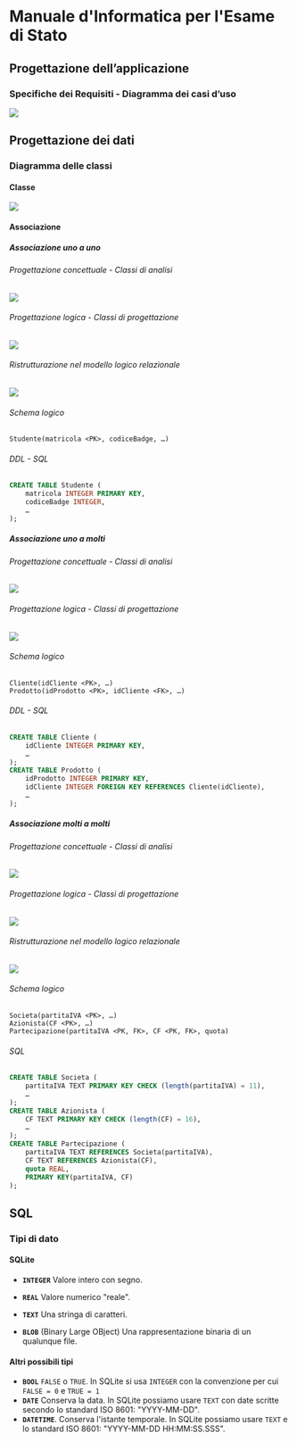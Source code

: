 # Manuale d'Informatica per l'Esame di Stato

## Progettazione dell’applicazione

### Specifiche dei Requisiti - Diagramma dei casi d’uso

<div hidden>

```plantuml
@startuml esempioUseCase

left to right direction

actor Cliente
actor "Societa di spedizioni" AS SS
actor Spedizioniere AS SP

rectangle "Sistema di vendita per corrispondenza" {
  usecase InserisciOrdine
  usecase AnnullaOrdine
  usecase VerificaStatoOrdine
  usecase RichiediCatalogo
  
  usecase SpedisciProdotto
}

Cliente -- InserisciOrdine
Cliente -- AnnullaOrdine
Cliente -- VerificaStatoOrdine
Cliente -- RichiediCatalogo

SS -- SpedisciProdotto
SP -- SpedisciProdotto
@enduml
```
</div>

![](esempioUseCase.svg)

## Progettazione dei dati

### Diagramma delle classi

#### Classe

<div hidden>

```plantuml
@startuml esempioClasse
hide circle
left to right direction

class ContoBancario {
  **numeroConto** {id}
  correntista
  saldo
  
  deposita()
  preleva()
  calcolaInteresse()
}
@enduml
```
</div>

![](esempioClasse.svg)

#### Associazione

##### Associazione uno a uno 

###### Progettazione concettuale - Classi di analisi

<div hidden>

```plantuml
@startuml esempioAss11Conc
hide circle
hide methods
hide attributes

left to right direction

class Studente
class Badge

Studente "1" -- "0..1" Badge: identificare
@enduml
```
</div>

![](esempioAss11Conc.svg)

###### Progettazione logica - Classi di progettazione

<div hidden>

```plantuml
@startuml esempioAss11Ristr1
hide circle
hide methods

left to right direction

class Studente {
    **matricola** {id}
    ...
}
class Badge {
    **codice** {id}
    ...
}

Studente "1" -- "0..1" Badge: identificare
@enduml
```
</div>

![](esempioAss11Ristr1.svg)

###### Ristrutturazione nel modello logico relazionale

<div hidden>

```plantuml
@startuml esempioAss11Ristr2
hide circle
hide methods

left to right direction

class Studente {
    **matricola** {id}
    codice
    ...
}
@enduml
```
</div>

![](esempioAss11Ristr2.svg)

###### Schema logico

```text
Studente(matricola <PK>, codiceBadge, …)
```

###### DDL - SQL

```sql
CREATE TABLE Studente (
	matricola INTEGER PRIMARY KEY,
	codiceBadge INTEGER,
	…
);
```

##### Associazione uno a molti 

###### Progettazione concettuale - Classi di analisi

<div hidden>

```plantuml
@startuml esempioAss1nConc
hide circle
hide methods
hide attributes

left to right direction

class Cliente {
  **idCliente** {id}
  ...
}
class Prodotto {
  **idProdotto** {id}
}

Cliente "0..1" -- "1..n" Prodotto: acquistare
@enduml
```
</div>

![](esempioAss1nConc.svg)

###### Progettazione logica - Classi di progettazione

<div hidden>

```plantuml
@startuml esempioAss1nRistr1
hide circle
hide methods

left to right direction

class Cliente {
  **idCliente** {id}
  ...
}
class Prodotto {
  **idProdotto** {id}
  //idCliente// {fk}
  ...
}

Cliente "0..1" -- "1..n" Prodotto: acquistare
@enduml
```
</div>

![](esempioAss1nRistr1.svg)

###### Schema logico

```text
Cliente(idCliente <PK>, …)
Prodotto(idProdotto <PK>, idCliente <FK>, …)
```

###### DDL - SQL

```sql
CREATE TABLE Cliente (
	idCliente INTEGER PRIMARY KEY,
	…
);
CREATE TABLE Prodotto (
	idProdotto INTEGER PRIMARY KEY,
	idCliente INTEGER FOREIGN KEY REFERENCES Cliente(idCliente),
	…
);
```

##### Associazione molti a molti

###### Progettazione concettuale - Classi di analisi

<div hidden>

```plantuml
@startuml esempioAssnnConc
hide circle
hide methods
hide attributes

class Societa {
  **partitaIVA** {id}
  ...
}
class Azionista {
  **CF** {id}
  ...
}

Societa "1..n" - "1..n" Azionista: Partecipazione
@enduml
```
</div>

![](esempioAssnnConc.svg)

###### Progettazione logica - Classi di progettazione

<div hidden>

```plantuml
@startuml esempioAssnnRistr1
hide circle
hide methods

class Societa {
  **partitaIVA** {id}
  ...
}
class Azionista {
  **CF** {id}
  ...
}
class Partecipazione {
  //**partitaIVA**// {id, fk}
  //**CF**// {id, fk}
  quota
}

Societa "1..n" - "1..n" Azionista
(Societa, Azionista) -- Partecipazione
@enduml
```
</div>

![](esempioAssnnRistr1.svg)

###### Ristrutturazione nel modello logico relazionale

<div hidden>

```plantuml
@startuml esempioAssnnRistr2
hide circle
hide methods

left to right direction

class Societa {
  **partitaIVA** {id}
  ...
}
class Azionista {
  **CF** {id}
  ...
}
class Partecipazione {
  //**partitaIVA**// {id, fk}
  //**CF**// {id, fk}
  quota
}

Societa "1" -- "1..n" Partecipazione
Partecipazione "1..n" -- "1" Azionista
@enduml
```
</div>

![](esempioAssnnRistr2.svg)

###### Schema logico

```text
Societa(partitaIVA <PK>, …)
Azionista(CF <PK>, …)
Partecipazione(partitaIVA <PK, FK>, CF <PK, FK>, quota)
```

###### SQL

```sql
CREATE TABLE Societa (
	partitaIVA TEXT PRIMARY KEY CHECK (length(partitaIVA) = 11),
	…
);
CREATE TABLE Azionista (
	CF TEXT PRIMARY KEY CHECK (length(CF) = 16),
	…
);
CREATE TABLE Partecipazione (
	partitaIVA TEXT REFERENCES Societa(partitaIVA),
	CF TEXT REFERENCES Azionista(CF),
	quota REAL,
	PRIMARY KEY(partitaIVA, CF)
);
```

## SQL

### Tipi di dato

#### SQLite

- **``INTEGER``** Valore intero con segno.

- **``REAL``** Valore numerico "reale".

- **``TEXT``** Una stringa di caratteri.

- **``BLOB``** (Binary Large OBject) Una rappresentazione binaria di un qualunque file.

#### Altri possibili tipi

- **``BOOL``** ``FALSE`` o ``TRUE``. In SQLite si usa ``INTEGER`` con la convenzione per cui ``FALSE = 0`` e ``TRUE = 1``
- **``DATE``** Conserva la data. In SQLite possiamo usare ``TEXT`` con date scritte secondo lo standard ISO 8601: "YYYY-MM-DD".
- **``DATETIME``**. Conserva l'istante temporale. In SQLite possiamo usare ``TEXT`` e lo standard ISO 8601: "YYYY-MM-DD HH:MM:SS.SSS".

